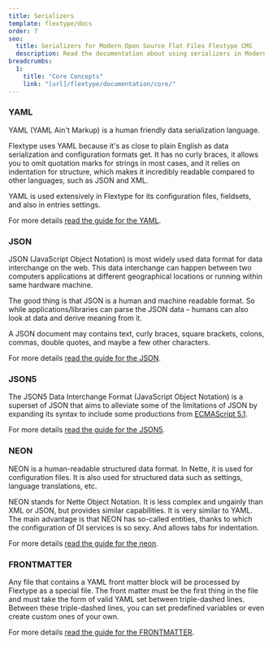 ```yaml
---
title: Serializers
template: flextype/docs
order: 7
seo:
  title: Serializers for Modern Open Source Flat Files Flextype CMS
  description: Read the documentation about using serializers in Modern Open Source Flat Files Flextype CMS
breadcrumbs:
  1:
    title: "Core Concepts"
    link: "[url]/flextype/documentation/core/"
---
```


### YAML

YAML (YAML Ain't Markup) is a human friendly data serialization language.

Flextype uses YAML because it's as close to plain English as data serialization and configuration formats get. It has no curly braces, it allows you to omit quotation marks for strings in most cases, and it relies on indentation for structure, which makes it incredibly readable compared to other languages, such as JSON and XML.

YAML is used extensively in Flextype for its configuration files, fieldsets, and also in entries settings.

For more details <a href="[url]/flextype/documentation/core/serializers/yaml">read the guide for the YAML</a>.

### JSON

JSON (JavaScript Object Notation) is most widely used data format for data interchange on the web. This data interchange can happen between two computers applications at different geographical locations or running within same hardware machine.

The good thing is that JSON is a human and machine readable format. So while applications/libraries can parse the JSON data – humans can also look at data and derive meaning from it.

A JSON document may contains text, curly braces, square brackets, colons, commas, double quotes, and maybe a few other characters.

For more details <a href="[url]/flextype/documentation/core/serializers/json">read the guide for the JSON</a>.


### JSON5

The JSON5 Data Interchange Format (JavaScript Object Notation) is a superset of JSON that aims to alleviate some of the limitations of JSON by expanding its syntax to include some productions from [ECMAScript 5.1](https://262.ecma-international.org/5.1/).

For more details <a href="[url]/flextype/documentation/core/serializers/json5">read the guide for the JSON5</a>.

### NEON

NEON is a human-readable structured data format. In Nette, it is used for configuration files. It is also used for structured data such as settings, language translations, etc. 

NEON stands for Nette Object Notation. It is less complex and ungainly than XML or JSON, but provides similar capabilities. It is very similar to YAML. The main advantage is that NEON has so-called entities, thanks to which the configuration of DI services is so sexy. And allows tabs for indentation.

For more details <a href="[url]/flextype/documentation/core/serializers/neon">read the guide for the neon</a>.

### FRONTMATTER

Any file that contains a YAML front matter block will be processed by Flextype as a special file. The front matter must be the first thing in the file and must take the form of valid YAML set between triple-dashed lines. Between these triple-dashed lines, you can set predefined variables or even create custom ones of your own.

For more details <a href="[url]/flextype/documentation/core/serializers/frontmatter">read the guide for the FRONTMATTER</a>.
